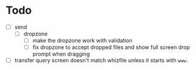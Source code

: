 # Todo

- [ ] send
  - [ ] dropzone
    - [ ] make the dropzone work with validation
    - [ ] fix dropzone to accept dropped files and show full screen drop prompt when dragging
- [ ] transfer query screen doesn't match whizfile unless it starts with `www.`